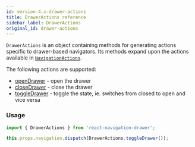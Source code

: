 ```yaml
---
id: version-4.x-drawer-actions
title: DrawerActions reference
sidebar_label: DrawerActions
original_id: drawer-actions
---
```


`DrawerActions` is an object containing methods for generating actions specific to drawer-based navigators. Its methods expand upon the actions available in [`NavigationActions`](navigation-actions.html).

The following actions are supported:

- [openDrawer](#openDrawer) - open the drawer
- [closeDrawer](#closeDrawer) - close the drawer
- [toggleDrawer](#toggleDrawer) - toggle the state, ie. switches from closed to open and vice versa

### Usage

```js
import { DrawerActions } from 'react-navigation-drawer';

this.props.navigation.dispatch(DrawerActions.toggleDrawer());
```

